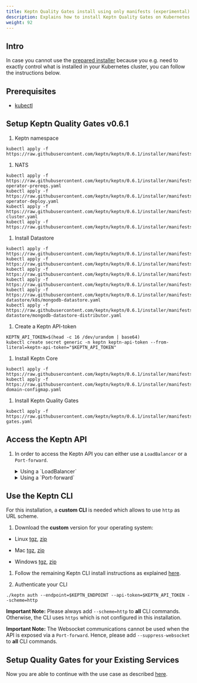 ```yaml
---
title: Keptn Quality Gates install using only manifests (experimental)
description: Explains how to install Keptn Quality Gates on Kubernetes by applying manifests with kubectl
weight: 92
---
```


## Intro
In case you cannot use the [prepared installer](../../installation/setup-keptn/) because you e.g. need to exactly control
what is installed in your Kubernetes cluster,
you can follow the instructions below.

## Prerequisites
- [kubectl](https://kubernetes.io/docs/tasks/tools/install-kubectl/)

## Setup Keptn Quality Gates v0.6.1

1. Keptn namespace
```console
kubectl apply -f https://raw.githubusercontent.com/keptn/keptn/0.6.1/installer/manifests/keptn/namespace.yaml
```

1. NATS
```console
kubectl apply -f https://raw.githubusercontent.com/keptn/keptn/0.6.1/installer/manifests/nats/nats-operator-prereqs.yaml
kubectl apply -f https://raw.githubusercontent.com/keptn/keptn/0.6.1/installer/manifests/nats/nats-operator-deploy.yaml
kubectl apply -f https://raw.githubusercontent.com/keptn/keptn/0.6.1/installer/manifests/nats/nats-cluster.yaml
kubectl apply -f https://raw.githubusercontent.com/keptn/keptn/0.6.1/installer/manifests/keptn/rbac.yaml
```

1. Install Datastore
```console
kubectl apply -f https://raw.githubusercontent.com/keptn/keptn/0.6.1/installer/manifests/logging/namespace.yaml
kubectl apply -f https://raw.githubusercontent.com/keptn/keptn/0.6.1/installer/manifests/logging/mongodb/pvc.yaml
kubectl apply -f https://raw.githubusercontent.com/keptn/keptn/0.6.1/installer/manifests/logging/mongodb/deployment.yaml
kubectl apply -f https://raw.githubusercontent.com/keptn/keptn/0.6.1/installer/manifests/logging/mongodb/svc.yaml
kubectl apply -f https://raw.githubusercontent.com/keptn/keptn/0.6.1/installer/manifests/logging/mongodb-datastore/k8s/mongodb-datastore.yaml
kubectl apply -f https://raw.githubusercontent.com/keptn/keptn/0.6.1/installer/manifests/logging/mongodb-datastore/mongodb-datastore-distributor.yaml
```

1. Create a Keptn API-token
```console
KEPTN_API_TOKEN=$(head -c 16 /dev/urandom | base64)
kubectl create secret generic -n keptn keptn-api-token --from-literal=keptn-api-token="$KEPTN_API_TOKEN"
```

1. Install Keptn Core
```console
kubectl apply -f https://raw.githubusercontent.com/keptn/keptn/0.6.1/installer/manifests/keptn/core.yaml
kubectl apply -f https://raw.githubusercontent.com/keptn/keptn/0.6.1/installer/manifests/keptn/keptn-domain-configmap.yaml
```

1. Install Keptn Quality Gates
```console
kubectl apply -f https://raw.githubusercontent.com/keptn/keptn/0.6.1/installer/manifests/keptn/quality-gates.yaml
```

## Access the Keptn API
1. In order to access the Keptn API you can either use a `LoadBalancer` or a `Port-forward`.

    <details><summary>Using a `LoadBalancer`</summary>
    <p>

      Expose the `api` by patching the service:
      ```console
      kubectl patch svc api -n keptn -p '{"spec": {"type": "LoadBalancer"}}'
      ```

      Query the IP:
      ```console
      export KEPTN_ENDPOINT=http://$(kubectl get svc api -n keptn -ojsonpath='{.status.loadBalancer.ingress[0].ip}')
      ```
    
    </p>
    </details>


    <details><summary>Using a `Port-forward`</summary>
    <p>

      Make a port-forward with:
      ```console
      kubectl port-forward svc/api -n keptn 8080:80
      ```

      ```console
      export KEPTN_ENDPOINT=http://localhost:8080
      ```
    
    </p>
    </details>

## Use the Keptn CLI
For this installation, a **custom CLI** is needed which allows to use `http` as URL scheme.

1. Download the **custom** version for your operating system:

  - Linux [tgz](https://storage.googleapis.com/keptn-cli/feature-1630-support-http-scheme/keptn-linux.tar.gz), [zip](https://storage.googleapis.com/keptn-cli/feature-1630-support-http-scheme/keptn-linux.zip)

  - Mac [tgz](https://storage.googleapis.com/keptn-cli/feature-1630-support-http-scheme/keptn-macOS.tar.gz), [zip](https://storage.googleapis.com/keptn-cli/feature-1630-support-http-scheme/keptn-macOS.zip)

  - Windows [tgz](https://storage.googleapis.com/keptn-cli/feature-1630-support-http-scheme/keptn-windows.tar.gz), [zip](https://storage.googleapis.com/keptn-cli/feature-1630-support-http-scheme/keptn-windows.zip)

1. Follow the remaining Keptn CLI install instructions as explained [here](../../installation/setup-keptn/#install-keptn-cli).

1. Authenticate your CLI
```
./keptn auth --endpoint=$KEPTN_ENDPOINT --api-token=$KEPTN_API_TOKEN --scheme=http
```

**Important Note:** Please always add `--scheme=http` to **all** CLI commands. Otherwise, the CLI uses `https` which is not configured in this installation. 

**Important Note:** The Websocket communications cannot be used when the API is exposed via a `Port-forward`.
Hence, please add `--suppress-websocket` to **all** CLI commands.

## Setup Quality Gates for your Existing Services
Now you are able to continue with the use case as described [here](../../usecases/quality-gates).
